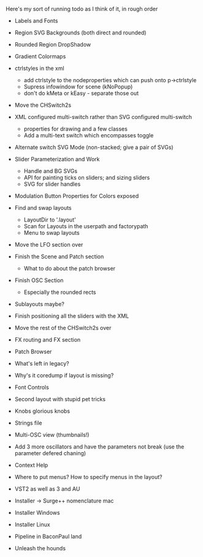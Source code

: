 Here's my sort of running todo as I think of it, in rough order

* Labels and Fonts
* Region SVG Backgrounds (both direct and rounded)
* Rounded Region DropShadow
* Gradient Colormaps
* ctrlstyles in the xml
  * add ctrlstyle to the nodeproperties which can push onto p->ctrlstyle
  * Supress infowindow for scene (kNoPopup)
  * don't do kMeta or kEasy - separate those out
* Move the CHSwitch2s
* XML configured multi-switch rather than SVG configured multi-switch
  * properties for drawing and a few classes
  * Add a multi-text switch which encompasses toggle
* Alternate switch SVG Mode (non-stacked; give a pair of SVGs)
* Slider Parameterization and Work
  * Handle and BG SVGs
  * API for painting ticks on sliders; and sizing sliders
  * SVG for slider handles
* Modulation Button Properties for Colors exposed
* Find and swap layouts
  * LayoutDir to '.layout'
  * Scan for Layouts in the userpath and factorypath
  * Menu to swap layouts
* Move the LFO section over
* Finish the Scene and Patch section
  * What to do about the patch browser
* Finish OSC Section
  * Especially the rounded rects
* Sublayouts maybe?
* Finish positioning all the sliders with the XML
* Move the rest of the CHSwitch2s over
* FX routing and FX section
* Patch Browser
* What's left in legacy?
* Why's it coredump if layout is missing?
* Font Controls
* Second layout with stupid pet tricks

* Knobs glorious knobs
* Strings file
* Multi-OSC view (thumbnails!)
* Add 3 more oscillators and have the parameters not break (use the parameter defered chaning)

* Context Help
* Where to put menus? How to specify menus in the layout?

* VST2 as well as 3 and AU
* Installer -> Surge++ nomenclature mac
* Installer Windows
* Installer Linux
* Pipeline in BaconPaul land

* Unleash the hounds


